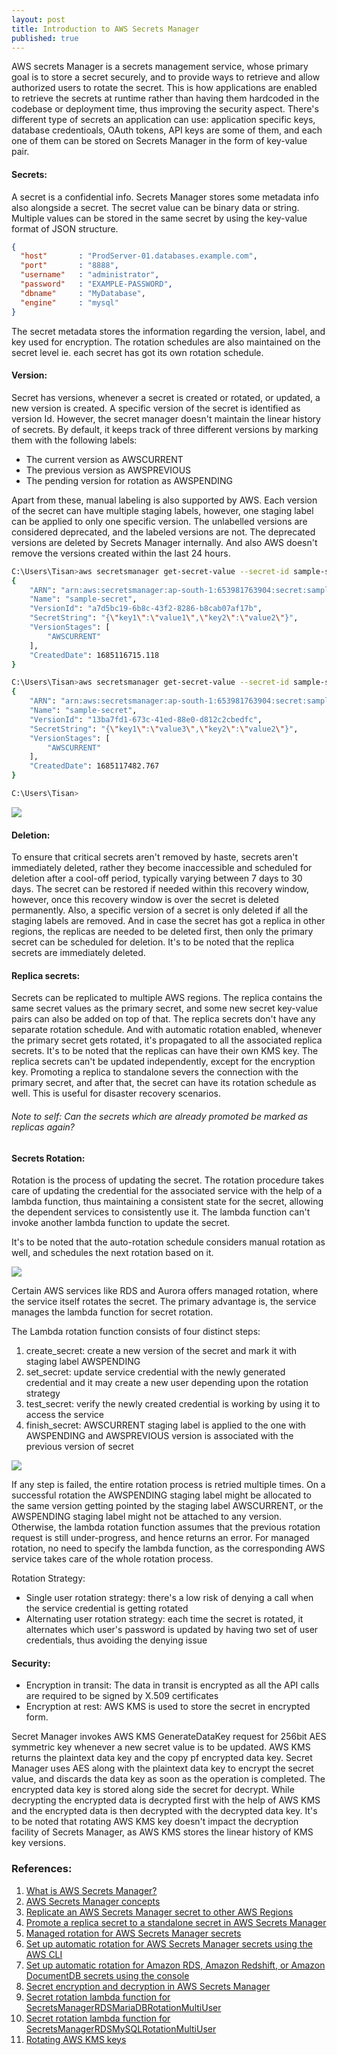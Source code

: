 ```yaml
---
layout: post
title: Introduction to AWS Secrets Manager
published: true
---
```


AWS secrets Manager is a secrets management service, whose primary goal is to store a secret securely, and to provide ways to retrieve and allow authorized users to rotate the secret. This is how applications are enabled to retrieve the secrets at runtime rather than having them hardcoded in the codebase or deployment time, thus improving the security aspect. There's different type of secrets an application can use: application specific keys, database credentioals, OAuth tokens, API keys are some of them, and each one of them can be stored on Secrets Manager in the form of key-value pair.


#### Secrets:
A secret is a confidential info. Secrets Manager stores some metadata info also alongside a secret. The secret value can be binary data or string. Multiple values can be stored in the same secret by using the key-value format of JSON structure.
```json
{
  "host"       : "ProdServer-01.databases.example.com",
  "port"       : "8888",
  "username"   : "administrator",
  "password"   : "EXAMPLE-PASSWORD",
  "dbname"     : "MyDatabase",
  "engine"     : "mysql"
}
```

The secret metadata stores the information regarding the version, label, and key used for encryption. The rotation schedules are also maintained on the secret level ie. each secret has got its own rotation schedule. 


#### Version:
Secret has versions, whenever a secret is created or rotated, or updated, a new version is created. A specific version of the secret is identified as version Id. However, the secret manager doesn't maintain the linear history of secrets. By default, it keeps track of three different versions by marking them with the following labels:
- The current version as AWSCURRENT
- The previous version as AWSPREVIOUS
- The pending version for rotation as AWSPENDING

Apart from these, manual labeling is also supported by AWS. Each version of the secret can have multiple staging labels, however, one staging label can be applied to only one specific version. The unlabelled versions are considered deprecated, and the labeled versions are not. The deprecated versions are deleted by Secrets Manager internally. And also AWS doesn't remove the versions created within the last 24 hours.

```sh
C:\Users\Tisan>aws secretsmanager get-secret-value --secret-id sample-secret
{
    "ARN": "arn:aws:secretsmanager:ap-south-1:653981763904:secret:sample-secret-eJF34f",
    "Name": "sample-secret",
    "VersionId": "a7d5bc19-6b8c-43f2-8286-b8cab07af17b",
    "SecretString": "{\"key1\":\"value1\",\"key2\":\"value2\"}",
    "VersionStages": [
        "AWSCURRENT"
    ],
    "CreatedDate": 1685116715.118
}

C:\Users\Tisan>aws secretsmanager get-secret-value --secret-id sample-secret
{
    "ARN": "arn:aws:secretsmanager:ap-south-1:653981763904:secret:sample-secret-eJF34f",
    "Name": "sample-secret",
    "VersionId": "13ba7fd1-673c-41ed-88e0-d812c2cbedfc",
    "SecretString": "{\"key1\":\"value3\",\"key2\":\"value2\"}",
    "VersionStages": [
        "AWSCURRENT"
    ],
    "CreatedDate": 1685117482.767
}

C:\Users\Tisan>
```
![](../images/secrets-manager/keyVersion.png)


#### Deletion:
To ensure that critical secrets aren't removed by haste, secrets aren't immediately deleted, rather they become inaccessible and scheduled for deletion after a cool-off period, typically varying between 7 days to 30 days. The secret can be restored if needed within this recovery window, however, once this recovery window is over the secret is deleted permanently. Also, a specific version of a secret is only deleted if all the staging labels are removed. And in case the secret has got a replica in other regions, the replicas are needed to be deleted first, then only the primary secret can be scheduled for deletion. It's to be noted that the replica secrets are immediately deleted.


#### Replica secrets:
Secrets can be replicated to multiple AWS regions. The replica contains the same secret values as the primary secret, and some new secret key-value pairs can also be added on top of that. The replica secrets don't have any separate rotation schedule. And with automatic rotation enabled, whenever the primary secret gets rotated, it's propagated to all the associated replica secrets.
It's to be noted that the replicas can have their own KMS key.
The replica secrets can't be updated independently, except for the encryption key. Promoting a replica to standalone severs the connection with the primary secret, and after that, the secret can have its rotation schedule as well. This is useful for disaster recovery scenarios.

###### Note to self: Can the secrets which are already promoted be marked as replicas again?


#### Secrets Rotation:
Rotation is the process of updating the secret. The rotation procedure takes care of updating the credential for the associated service with the help of a lambda function, thus maintaining a consistent state for the secret, allowing the dependent services to consistently use it. The lambda function can't invoke another lambda function to update the secret.

It's to be noted that the auto-rotation schedule considers manual rotation as well, and schedules the next rotation based on it.

![](../images/secrets-manager/configureRotation.png)

Certain AWS services like RDS and Aurora offers managed rotation, where the service itself rotates the secret. The primary advantage is, the service manages the lambda function for secret rotation.

The Lambda rotation function consists of four distinct steps:
1. create_secret: create a new version of the secret and mark it with staging label AWSPENDING
2. set_secret: update service credential with the newly generated credential and it may create a new user depending upon the rotation strategy
3. test_secret: verify the newly created credential is working by using it to access the service
4. finish_secret: AWSCURRENT staging label is applied to the one with AWSPENDING and AWSPREVIOUS version is associated with the previous version of secret

![](../images/secrets-manager/lambdaRotationFunction.png)

If any step is failed, the entire rotation process is retried multiple times. On a successful rotation the AWSPENDING staging label might be allocated to the same version getting pointed by the staging label AWSCURRENT, or the AWSPENDING staging label might not be attached to any version. Otherwise, the lambda rotation function assumes that the previous rotation request is still under-progress, and hence returns an error. For managed rotation, no need to specify the lambda function, as the corresponding AWS service takes care of the whole rotation process.

Rotation Strategy:
- Single user rotation strategy: there's a low risk of denying a call when the service credential is getting rotated
- Alternating user rotation strategy: each time the secret is rotated, it alternates which user's password is updated by having two set of user credentials, thus avoiding the denying issue 


#### Security:
- Encryption in transit: The data in transit is encrypted as all the API calls are required to be signed by X.509 certificates
- Encryption at rest: AWS KMS is used to store the secret in encrypted form.

Secret Manager invokes AWS KMS GenerateDataKey request for 256bit AES symmetric key whenever a new secret value is to be updated. AWS KMS returns the plaintext data key and the copy pf encrypted data key. Secret Manager uses AES along with the plaintext data key to encrypt the secret value, and discards the data key as soon as the operation is completed. The encrypted data key is stored along side the secret for decrypt. While decrypting the encrypted data is decrypted first with the help of AWS KMS and the encrypted data is then decrypted with the decrypted data key. It's to be noted that rotating AWS KMS key doesn't impact the decryption facility of Secrets Manager, as AWS KMS stores the linear history of KMS key versions.


### References:
1. [What is AWS Secrets Manager?](https://docs.aws.amazon.com/secretsmanager/latest/userguide/intro.html)
2. [AWS Secrets Manager concepts](https://docs.aws.amazon.com/secretsmanager/latest/userguide/getting-started.html#term_secret)
3. [Replicate an AWS Secrets Manager secret to other AWS Regions](https://docs.aws.amazon.com/secretsmanager/latest/userguide/create-manage-multi-region-secrets.html)
4. [Promote a replica secret to a standalone secret in AWS Secrets Manager](https://docs.aws.amazon.com/secretsmanager/latest/userguide/standalone-secret.html)
5. [Managed rotation for AWS Secrets Manager secrets](https://docs.aws.amazon.com/secretsmanager/latest/userguide/rotate-secrets_managed.html)
6. [Set up automatic rotation for AWS Secrets Manager secrets using the AWS CLI](https://docs.aws.amazon.com/secretsmanager/latest/userguide/rotate-secrets-cli.html)
7. [Set up automatic rotation for Amazon RDS, Amazon Redshift, or Amazon DocumentDB secrets using the console](https://docs.aws.amazon.com/secretsmanager/latest/userguide/rotate-secrets_turn-on-for-db.html)
8. [Secret encryption and decryption in AWS Secrets Manager](https://docs.aws.amazon.com/secretsmanager/latest/userguide/security-encryption.html)
9. [Secret rotation lambda function for SecretsManagerRDSMariaDBRotationMultiUser](https://github.com/aws-samples/aws-secrets-manager-rotation-lambdas/blob/master/SecretsManagerRDSMariaDBRotationMultiUser/lambda_function.py)
10. [Secret rotation lambda function for SecretsManagerRDSMySQLRotationMultiUser](https://github.com/aws-samples/aws-secrets-manager-rotation-lambdas/blob/master/SecretsManagerRDSMySQLRotationMultiUser/lambda_function.py)
11. [Rotating AWS KMS keys](https://docs.aws.amazon.com/kms/latest/developerguide/rotate-keys.html)
